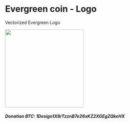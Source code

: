 # Evergreen coin - Logo
Vectorized Evergreen Logo

<img src="https://raw.githubusercontent.com/cryptodesigner/evergreencoin/master/1x/logomdpi.png" width="256">


##### Donation BTC: 1Design1X8rTzznB7e26xKZ2XGEgZQkeHX
